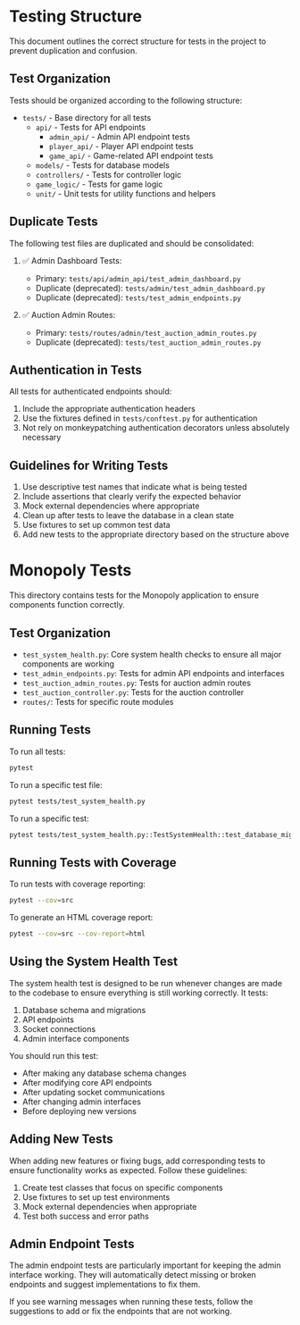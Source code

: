 # Testing Structure

This document outlines the correct structure for tests in the project to prevent duplication and confusion.

## Test Organization

Tests should be organized according to the following structure:

- `tests/` - Base directory for all tests
  - `api/` - Tests for API endpoints
    - `admin_api/` - Admin API endpoint tests
    - `player_api/` - Player API endpoint tests
    - `game_api/` - Game-related API endpoint tests
  - `models/` - Tests for database models
  - `controllers/` - Tests for controller logic
  - `game_logic/` - Tests for game logic
  - `unit/` - Unit tests for utility functions and helpers

## Duplicate Tests

The following test files are duplicated and should be consolidated:

1. ✅ Admin Dashboard Tests:
   - Primary: `tests/api/admin_api/test_admin_dashboard.py`
   - Duplicate (deprecated): `tests/admin/test_admin_dashboard.py`
   - Duplicate (deprecated): `tests/test_admin_endpoints.py`

2. ✅ Auction Admin Routes:
   - Primary: `tests/routes/admin/test_auction_admin_routes.py`
   - Duplicate (deprecated): `tests/test_auction_admin_routes.py`

## Authentication in Tests

All tests for authenticated endpoints should:

1. Include the appropriate authentication headers
2. Use the fixtures defined in `tests/conftest.py` for authentication
3. Not rely on monkeypatching authentication decorators unless absolutely necessary

## Guidelines for Writing Tests

1. Use descriptive test names that indicate what is being tested
2. Include assertions that clearly verify the expected behavior
3. Mock external dependencies where appropriate
4. Clean up after tests to leave the database in a clean state
5. Use fixtures to set up common test data
6. Add new tests to the appropriate directory based on the structure above

# Monopoly Tests

This directory contains tests for the Monopoly application to ensure components function correctly.

## Test Organization

- `test_system_health.py`: Core system health checks to ensure all major components are working
- `test_admin_endpoints.py`: Tests for admin API endpoints and interfaces
- `test_auction_admin_routes.py`: Tests for auction admin routes
- `test_auction_controller.py`: Tests for the auction controller
- `routes/`: Tests for specific route modules

## Running Tests

To run all tests:

```bash
pytest
```

To run a specific test file:

```bash
pytest tests/test_system_health.py
```

To run a specific test:

```bash
pytest tests/test_system_health.py::TestSystemHealth::test_database_migrations
```

## Running Tests with Coverage

To run tests with coverage reporting:

```bash
pytest --cov=src
```

To generate an HTML coverage report:

```bash
pytest --cov=src --cov-report=html
```

## Using the System Health Test

The system health test is designed to be run whenever changes are made to the codebase to ensure everything is still working correctly. It tests:

1. Database schema and migrations
2. API endpoints
3. Socket connections
4. Admin interface components

You should run this test:
- After making any database schema changes
- After modifying core API endpoints
- After updating socket communications
- After changing admin interfaces
- Before deploying new versions

## Adding New Tests

When adding new features or fixing bugs, add corresponding tests to ensure functionality works as expected. Follow these guidelines:

1. Create test classes that focus on specific components
2. Use fixtures to set up test environments
3. Mock external dependencies when appropriate
4. Test both success and error paths

## Admin Endpoint Tests

The admin endpoint tests are particularly important for keeping the admin interface working. They will automatically detect missing or broken endpoints and suggest implementations to fix them.

If you see warning messages when running these tests, follow the suggestions to add or fix the endpoints that are not working. 